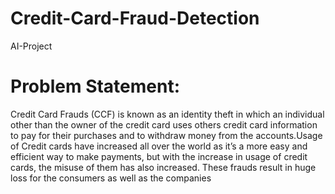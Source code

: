 # Credit-Card-Fraud-Detection
AI-Project
# Problem Statement:
Credit Card Frauds (CCF) is known as an identity theft in which an individual other than the owner of the credit card uses others credit card information to pay for their purchases and to withdraw money from the accounts.Usage of Credit cards have increased all over the world as it’s a more easy and efficient way to make payments, but with the increase in usage of credit cards, the misuse of them has also increased. These frauds result in huge loss for the consumers as well as the companies
